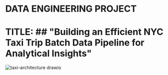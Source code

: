 # DATA ENGINEERING PROJECT
# TITLE: ## "Building an Efficient NYC Taxi Trip Batch Data Pipeline for Analytical Insights"





![taxi-architecture drawio](https://github.com/BrightOsas/dbt_nyc_taxi/assets/98474404/51fe1804-c509-432d-a6fd-1cb7063942a7)

